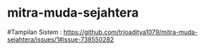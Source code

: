 # mitra-muda-sejahtera

#Tampilan Sistem : 
https://github.com/trioaditya1079/mitra-muda-sejahtera/issues/1#issue-738550282
